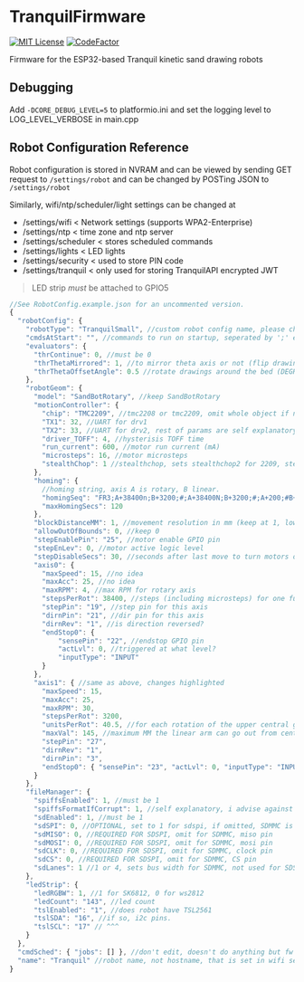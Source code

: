 # TranquilFirmware

[![MIT License](https://img.shields.io/badge/License-MIT-yellow.svg)](https://opensource.org/licenses/)
[![CodeFactor](https://www.codefactor.io/repository/github/acvigue/tranquilfirmware/badge)](https://www.codefactor.io/repository/github/acvigue/tranquilfirmware)

Firmware for the ESP32-based Tranquil kinetic sand drawing robots

## Debugging

Add `-DCORE_DEBUG_LEVEL=5` to platformio.ini and set the logging level to LOG_LEVEL_VERBOSE in main.cpp

## Robot Configuration Reference

Robot configuration is stored in NVRAM and can be viewed by sending GET request to `/settings/robot` and can be changed by POSTing JSON to `/settings/robot`

Similarly, wifi/ntp/scheduler/light settings can be changed at

- /settings/wifi < Network settings (supports WPA2-Enterprise)
- /settings/ntp < time zone and ntp server
- /settings/scheduler < stores scheduled commands
- /settings/lights < LED lights
- /settings/security < used to store PIN code
- /settings/tranquil < only used for storing TranquilAPI encrypted JWT

> LED strip _must_ be attached to GPIO5

```js
//See RobotConfig.example.json for an uncommented version.
{
  "robotConfig": {
    "robotType": "TranquilSmall", //custom robot config name, please change if building your own and submitting PR.
    "cmdsAtStart": "", //commands to run on startup, seperated by ';' ex. "G28" to home.
    "evaluators": {
      "thrContinue": 0, //must be 0
      "thrThetaMirrored": 1, //to mirror theta axis or not (flip drawings)
      "thrThetaOffsetAngle": 0.5 //rotate drawings around the bed (DEGREES)
    },
    "robotGeom": {
      "model": "SandBotRotary", //keep SandBotRotary
      "motionController": {
        "chip": "TMC2209", //tmc2208 or tmc2209, omit whole object if not using Trinamics, if you are, rest of params are required.
        "TX1": 32, //UART for drv1
        "TX2": 33, //UART for drv2, rest of params are self explanatory.
        "driver_TOFF": 4, //hysterisis TOFF time
        "run_current": 600, //motor run current (mA)
        "microsteps": 16, //motor microsteps
        "stealthChop": 1 //stealthchop, sets stealthchop2 for 2209, stealthchop1 for 2208,2130
      },
      "homing": {
        //homing string, axis A is rotary, B linear.
        "homingSeq": "FR3;A+38400n;B+3200;#;A+38400N;B+3200;#;A+200;#B+400;#;B+30000n;#;B-30000N;#;B-340;#;A=h;B=h;$",
        "maxHomingSecs": 120
      },
      "blockDistanceMM": 1, //movement resolution in mm (keep at 1, lower stalls bot)
      "allowOutOfBounds": 0, //keep 0
      "stepEnablePin": "25", //motor enable GPIO pin
      "stepEnLev": 0, //motor active logic level
      "stepDisableSecs": 30, //seconds after last move to turn motors off
      "axis0": {
        "maxSpeed": 15, //no idea
        "maxAcc": 25, //no idea
        "maxRPM": 4, //max RPM for rotary axis
        "stepsPerRot": 38400, //steps (including microsteps) for one full rotation of the primary rotary axis
        "stepPin": "19", //step pin for this axis
        "dirnPin": "21", //dir pin for this axis
        "dirnRev": "1", //is direction reversed?
        "endStop0": {
            "sensePin": "22", //endstop GPIO pin
            "actLvl": 0, //triggered at what level?
            "inputType": "INPUT"
        }
      },
      "axis1": { //same as above, changes highlighted
        "maxSpeed": 15,
        "maxAcc": 25,
        "maxRPM": 30,
        "stepsPerRot": 3200,
        "unitsPerRot": 40.5, //for each rotation of the upper central gear, how much does the linear arm move in MM
        "maxVal": 145, //maximum MM the linear arm can go out from center
        "stepPin": "27",
        "dirnRev": "1",
        "dirnPin": "3",
        "endStop0": { "sensePin": "23", "actLvl": 0, "inputType": "INPUT" }
      }
    },
    "fileManager": {
      "spiffsEnabled": 1, //must be 1
      "spiffsFormatIfCorrupt": 1, //self explanatory, i advise against it.
      "sdEnabled": 1, //must be 1
      "sdSPI": 0, //OPTIONAL, set to 1 for sdspi, if omitted, SDMMC is used.
      "sdMISO": 0, //REQUIRED FOR SDSPI, omit for SDMMC, miso pin
      "sdMOSI": 0, //REQUIRED FOR SDSPI, omit for SDMMC, mosi pin
      "sdCLK": 0, //REQUIRED FOR SDSPI, omit for SDMMC, clock pin
      "sdCS": 0, //REQUIRED FOR SDSPI, omit for SDMMC, CS pin
      "sdLanes": 1 //1 or 4, sets bus width for SDMMC, not used for SDSPI
    },
    "ledStrip": {
      "ledRGBW": 1, //1 for SK6812, 0 for ws2812
      "ledCount": "143", //led count
      "tslEnabled": "1", //does robot have TSL2561
      "tslSDA": "16", //if so, i2c pins.
      "tslSCL": "17" // ^^^
    }
  },
  "cmdSched": { "jobs": [] }, //don't edit, doesn't do anything but fw still relies on it being here
  "name": "Tranquil" //robot name, not hostname, that is set in wifi settings.
}
```
